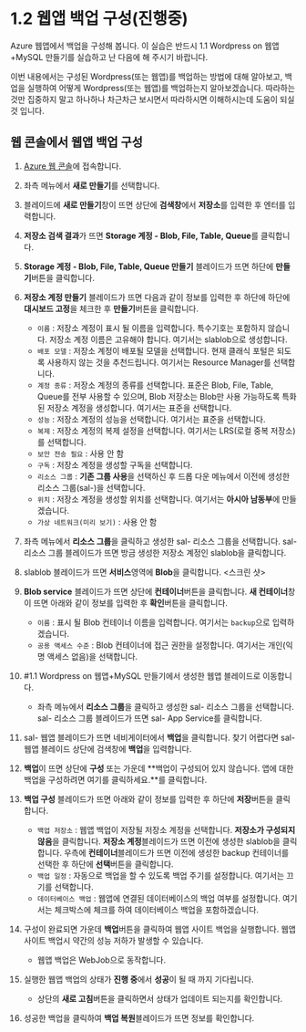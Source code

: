 # 1.2 웹앱 백업 구성(진행중)
Azure 웹앱에서 백업을 구성해 봅니다. 이 실습은 반드시 1.1 Wordpress on 웹앱+MySQL 만들기를 실습하고 난 다음에 해 주시기 바랍니다.

이번 내용에서는 구성된 Wordpress(또는 웹앱)를 백업하는 방법에 대해 알아보고, 백업을 실행하여 어떻게 Wordpress(또는 웹앱)를 백업하는지 알아보겠습니다. 따라하는 것만 집중하지 말고 하나하나 차근차근 보시면서 따라하시면 이해하시는데 도움이 되실 것 입니다.

## 웹 콘솔에서 웹앱 백업 구성
1. [Azure 웹 콘솔](https://portal.azure.com)에 접속합니다.

2. 좌측 메뉴에서 **새로 만들기**를 선택합니다.

3. 블레이드에 **새로 만들기**창이 뜨면 상단에 **검색창**에서 **저장소**를 입력한 후 엔터를 입력합니다.

4. **저장소 검색 결과**가 뜨면 **Storage 계정 - Blob, File, Table, Queue**를 클릭합니다.

5. **Storage 계정 - Blob, File, Table, Queue 만들기** 블레이드가 뜨면 하단에 **만들기**버튼을 클릭합니다.

6. **저장소 계정 만들기** 블레이드가 뜨면 다음과 같이 정보를 입력한 후 하단에 하단에 **대시보드 고정**을 체크한 후 **만들기**버튼을 클릭합니다.
    - `이름` : 저장소 계정이 표시 될 이름을 입력합니다. 특수기호는 포함하지 않습니다. 저장소 계정 이름은 고유해야 합니다. 여기서는 sla<ID>blob으로 생성합니다.
    - `배포 모델` : 저장소 계정이 배포될 모델을 선택합니다. 현재 클래식 포털은 되도록 사용하지 않는 것을 추천드립니다. 여기서는 Resource Manager를 선택합니다.
    - `계정 종류` : 저장소 계정의 종류를 선택합니다. 표준은 Blob, File, Table, Queue를 전부 사용할 수 있으며, Blob 저장소는 Blob만 사용 가능하도록 특화된 저장소 계정을 생성합니다. 여기서는 표준을 선택합니다.
    - `성능` : 저장소 계정의 성능을 선택합니다. 여기서는 표준을 선택합니다.
    - `복제` : 저장소 계정의 복제 설정을 선택합니다. 여기서는 LRS(로컬 중복 저장소)를 선택합니다.
    - `보안 전송 필요` : 사용 안 함
    - `구독` : 저장소 계정을 생성할 구독을 선택합니다.
    - `리소스 그룹` : **기존 그룹 사용**을 선택하신 후 드롭 다운 메뉴에서 이전에 생성한 리소스 그룹(sal-<ID>)을 선택합니다.
    - `위치` : 저장소 계정을 생성할 위치를 선택합니다. 여기서는 **아시아 남동부**에 만들겠습니다.
    - `가상 네트워크(미리 보기)` : 사용 안 함

7. 좌측 메뉴에서 **리소스 그룹**을 클릭하고 생성한 sal-<ID> 리소스 그룹을 선택합니다. sal-<ID> 리소스 그룹 블레이드가 뜨면 방금 생성한 저장소 계정인 sla<ID>blob을 클릭합니다.

8. sla<ID>blob 블레이드가 뜨면 **서비스**영역에 **Blob**을 클릭합니다.
<스크린 샷>

9. **Blob service** 블레이드가 뜨면 상단에 **컨테이너**버튼을 클릭합니다. **새 컨테이너**창이 뜨면 아래와 같이 정보를 입력한 후 **확인**버튼을 클릭합니다.
    - `이름` : 표시 될 Blob 컨테이너 이름을 입력합니다. 여기서는 `backup`으로 입력하겠습니다.
    - `공용 액세스 수준` : Blob 컨테이너에 접근 권한을 설정합니다. 여기서는 개인(익명 액세스 없음)을 선택합니다.

10. #1.1 Wordpress on 웹앱+MySQL 만들기에서 생성한 웹앱 블레이드로 이동합니다.
    - 좌측 메뉴에서 **리소스 그룹**을 클릭하고 생성한 sal-<ID> 리소스 그룹을 선택합니다. sal-<ID> 리소스 그룹 블레이드가 뜨면 sal-<ID> App Service를 클릭합니다.

11. sal-<ID> 웹앱 블레이드가 뜨면 네비게이터에서 **백업**을 클릭합니다. 찾기 어렵다면 sal-<ID> 웹앱 블레이드 상단에 검색창에 **백업**을 입력합니다.

12. **백업**이 뜨면 상단에 **구성** 또는 가운데 **백업이 구성되어 있지 않습니다. 앱에 대한 백업을 구성하려면 여기를 클릭하세요.**를 클릭합니다.

13. **백업 구성** 블레이드가 뜨면 아래와 같이 정보를 입력한 후 하단에 **저장**버튼을 클릭합니다.
    - `백업 저장소` : 웹앱 백업이 저장될 저장소 계정을 선택합니다. **저장소가 구성되지 않음**을 클릭합니다. **저장소 계정**블레이드가 뜨면 이전에 생성한 sla<ID>blob을 클릭합니다. 우측에 **컨테이너**블레이드가 뜨면 이전에 생성한 backup 컨테이너를 선택한 후 하단에 **선택**버튼을 클릭합니다.
    - `백업 일정` : 자동으로 백업을 할 수 있도록 백업 주기를 설정합니다. 여기서는 끄기를 선택합니다.
    - `데이터베이스 백업` : 웹앱에 연결된 데이터베이스의 백업 여부를 설정합니다. 여기서는 체크박스에 체크를 하여 데이터베이스 백업을 포함하겠습니다.

14. 구성이 완료되면 가운데 **백업**버튼을 클릭하여 웹앱 사이트 백업을 실행합니다. 웹앱 사이트 백업시 약간의 성능 저하가 발생할 수 있습니다.
    - 웹앱 백업은 WebJob으로 동작합니다.

15. 실행한 웹앱 백업의 상태가 **진행 중**에서 **성공**이 될 때 까지 기다립니다.
    - 상단의 **새로 고침**버튼을 클릭하면서 상태가 업데이트 되는지를 확인합니다.

16. 성공한 백업을 클릭하여 **백업 복원**블레이드가 뜨면 정보를 확인합니다.